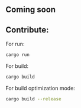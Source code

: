 ## Coming soon

## Contribute:

For run:
```bash
cargo run
```

For build:
```bash
cargo build
```

For build optimization mode:
```bash
cargo build --release
```